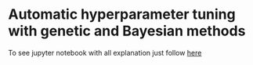 # Automatic hyperparameter tuning with genetic and Bayesian methods

To see jupyter notebook with all explanation just follow [here](https://github.com/kajzer/hyperparameter_tuning/blob/master/auto_hyperparemeter_classifier.ipynb)